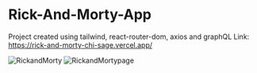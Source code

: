 # Rick-And-Morty-App

Project created using tailwind, react-router-dom, axios and graphQL
Link: https://rick-and-morty-chi-sage.vercel.app/

![RickandMorty](https://github.com/Nixx-A/Rick-And-Morty-App/assets/71731922/c30f8c7b-8254-4700-ad02-74f32b4bbc32)
![RickandMortypage](https://github.com/Nixx-A/Rick-And-Morty-App/assets/71731922/bc54e006-99e4-4e43-8cf7-bd83168c6898)
